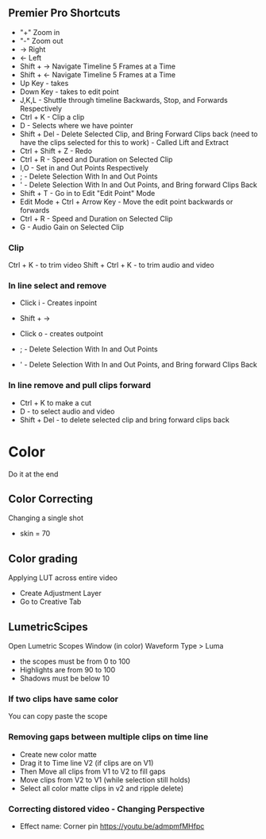 ## Premier Pro Shortcuts

- "+" Zoom in
- "-" Zoom out
- -> Right
- <- Left
- Shift + ->  Navigate Timeline 5 Frames at a Time
- Shift + <- Navigate Timeline 5 Frames at a Time
- Up Key - takes
- Down Key - takes to edit point
- J,K,L - Shuttle through timeline Backwards, Stop, and Forwards Respectively
- Ctrl + K - Clip a clip
- D - Selects where we have pointer
- Shift + Del - Delete Selected Clip, and Bring Forward Clips back (need to have the clips selected for this to work) - Called Lift and Extract
- Ctrl + Shift + Z - Redo
- Ctrl + R - Speed and Duration on Selected Clip 
- I,O - Set in and Out Points Respectively
- ; - Delete Selection With In and Out Points
- ' - Delete Selection With In and Out Points, and Bring forward Clips Back
- Shift + T - Go in to Edit "Edit Point" Mode
- Edit Mode + Ctrl + Arrow Key - Move the edit point backwards or forwards
- Ctrl + R - Speed and Duration on Selected Clip 
- G - Audio Gain on Selected Clip 

### Clip
Ctrl + K - to trim video
Shift + Ctrl + K - to trim audio and video 

### In line select and remove
- Click i - Creates inpoint
- Shift + ->
- Click o - creates outpoint

- ; - Delete Selection With In and Out Points
- ' - Delete Selection With In and Out Points, and Bring forward Clips Back

### In line remove and pull clips forward
- Ctrl + K to make a cut
- D - to select audio and video
- Shift + Del - to delete selected clip and bring forward clips back

# Color
Do it at the end

## Color Correcting
Changing a single shot
- skin = 70

## Color grading
Applying LUT across entire video
- Create Adjustment Layer
- Go to Creative Tab

## LumetricScipes
Open Lumetric Scopes Window (in color)
Waveform Type > Luma
- the scopes must be from 0 to 100
- Highlights are from 90 to 100
- Shadows must be below 10

### If two clips have same color 
You can copy paste the scope

### Removing gaps between multiple clips on time line
- Create new color matte
- Drag it to Time line V2 (if clips are on V1)
- Then Move all clips from V1 to V2 to fill gaps
- Move clips from V2 to V1 (while selection still holds)
- Select all color matte clips in v2 and ripple delete)

### Correcting distored video - Changing Perspective
- Effect name: Corner pin https://youtu.be/admpmfMHfpc
